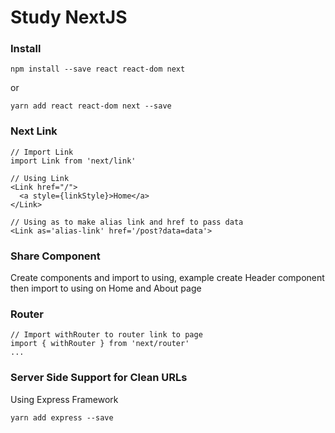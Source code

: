 # Study NextJS

### Install
```
npm install --save react react-dom next
```
or
```
yarn add react react-dom next --save
```

### Next Link
```
// Import Link
import Link from 'next/link'

// Using Link
<Link href="/">
  <a style={linkStyle}>Home</a>
</Link>

// Using as to make alias link and href to pass data
<Link as='alias-link' href='/post?data=data'>
```

### Share Component
Create components and import to using, example create Header component then import to using on Home and About page

### Router
```
// Import withRouter to router link to page
import { withRouter } from 'next/router'
...
```

### Server Side Support for Clean URLs
Using Express Framework
```
yarn add express --save
```
